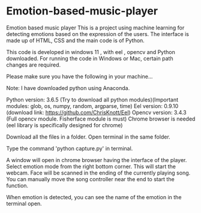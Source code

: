 # Emotion-based-music-player
Emotion based music player
This is a project using machine learning for detecting emotions based on the expression of the users. The interface is made up of HTML, CSS  and the main code is of Python.

This code is developed in windows 11 , with eel , opencv and Python downloaded.
For running the code in Windows or Mac, certain path changes are required.

Please make sure you have the following in your machine...

Note: I have downloaded python using Anaconda.

Python version: 3.6.5 (Try to download all python modules)(Important modules: glob, os, numpy, random, argparse, time) Eel version: 0.9.10 (download link: https://github.com/ChrisKnott/Eel) Opencv version: 3.4.3 (Full opencv module. Fisherface module is must) Chrome browser is needed (eel library is specifically designed for chrome)

Download all the files in a folder. Open terminal in the same folder.

Type the command 'python capture.py' in terminal.

A window will open in chrome browser having the interface of the player. Select emotion mode from the right bottom corner. This will start the webcam. Face will be scanned in the ending of the currently playing song. You can manually move the song controller near the end to start the function.

When emotion is detected, you can see the name of the emotion in the terminal open.
